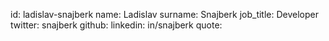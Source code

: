 id: ladislav-snajberk
name: Ladislav
surname: Snajberk
job_title: Developer
twitter: snajberk
github:
linkedin: in/snajberk
quote:
